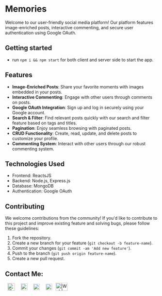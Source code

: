 # Memories
Welcome to our user-friendly social media platform! Our platform features image-enriched posts, interactive commenting, and secure user authentication using Google OAuth.

## Getting started

- run ```npm i && npm start``` for both client and server side to start the app.

## Features

- **Image-Enriched Posts**: Share your favorite moments with images embedded in your posts.
- **Interactive Commenting**: Engage with other users through comments on posts.
- **Google OAuth Integration**: Sign up and log in securely using your Google account.
- **Search & Filter**: Find relevant posts quickly with our search and filter feature based on tags and titles.
- **Pagination**: Enjoy seamless browsing with paginated posts.
- **CRUD Functionality**: Create, read, update, and delete posts to customize your profile.
- **Commenting System**: Interact with other users through our robust commenting system.

## Technologies Used

- Frontend: ReactsJS
- Backend: Node.js, Express.js
- Database: MongoDB
- Authentication: Google OAuth

## Contributing

We welcome contributions from the community! If you'd like to contribute to this project and improve existing feature and solving bugs, please follow these guidelines:

1. Fork the repository.
2. Create a new branch for your feature (`git checkout -b feature-name`).
3. Commit your changes (`git commit -am 'Add new feature'`).
4. Push to the branch (`git push origin feature-name`).
5. Create a new pull request.

## Contact Me:
&nbsp; <a href="mailto: amar.singh.iitbhuv@gmail.com" target= "_blank"><img align="center" src="http://fonts.gstatic.com/s/i/productlogos/gmail_round_2020q4/v1/web-96dp/logo_gmail_round_2020q4_color_2x_web_96dp.png" alt="|E-Mail|" height="24px" width="24px"/></a> &nbsp; &nbsp;             [<img align="center" alt="|Twitter|" width="22px" src="https://github.com/johan/svg-cleanups/blob/master/logos/twitter.svg" />](https://twitter.com/amar_singh17?s=20&t=Dd9tP-PMRU45oEdNJ-MOAA) &nbsp; &nbsp;            <a href="https://www.linkedin.com/in/amarsingh7/"><img align="center" src="https://raw.githubusercontent.com/yushi1007/yushi1007/main/images/linkedin.svg" alt="|LinkedIn|" width="21px"/></a>   &nbsp; &nbsp;     <a href="https://www.instagram.com/invites/contact/?i=1padv3usjt0xx&utm_content=kijs5ww"><img align="center" src="https://raw.githubusercontent.com/yushi1007/yushi1007/main/images/instagram.svg" alt="|Instagram|" width="21px"/></a>   &nbsp;     [<img align="center" alt="|Web|" width="39px" height="26px" src="https://betanews.com/wp-content/uploads/2019/01/chrome-dark-mode.jpg" />](https://github.com/amarsingh7)
